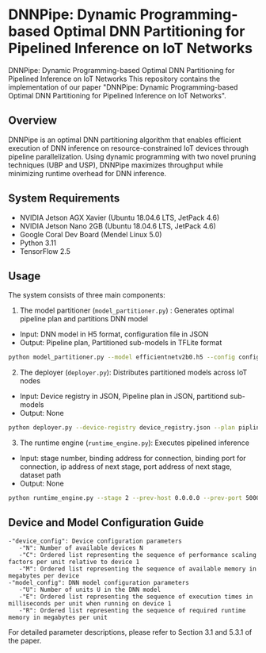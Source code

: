 # DNNPipe: Dynamic Programming-based Optimal DNN Partitioning for Pipelined Inference on IoT Networks

DNNPipe: Dynamic Programming-based Optimal DNN Partitioning for Pipelined Inference on IoT Networks
This repository contains the implementation of our paper "DNNPipe: Dynamic Programming-based Optimal DNN Partitioning for Pipelined Inference on IoT Networks".

## Overview
DNNPipe is an optimal DNN partitioning algorithm that enables efficient execution of DNN inference on resource-constrained IoT devices through pipeline parallelization. Using dynamic programming with two novel pruning techniques (UBP and USP), DNNPipe maximizes throughput while minimizing runtime overhead for DNN inference.

## System Requirements

- NVIDIA Jetson AGX Xavier (Ubuntu 18.04.6 LTS, JetPack 4.6)
- NVIDIA Jetson Nano 2GB (Ubuntu 18.04.6 LTS, JetPack 4.6)
- Google Coral Dev Board (Mendel Linux 5.0)
- Python 3.11
- TensorFlow 2.5

## Usage
The system consists of three main components:

1. The model partitioner (`model_partitioner.py`) : Generates optimal pipeline plan and partitions DNN model
  - Input: DNN model in H5 format, configuration file in JSON
  - Output: Pipeline plan, Partitioned sub-models in TFLite format
  ```bash
  python model_partitioner.py --model efficientnetv2b0.h5 --config config.json --output_dir ./partitioned_submodels/
  ```
2. The deployer (`deployer.py`): Distributes partitioned models across IoT nodes
  - Input: Device registry in JSON, Pipeline plan in JSON, partitiond sub-models
  - Output: None
  ```bash
  python deployer.py --device-registry device_registry.json --plan pipline_plan.json --model_path ./partitioned_submodels/
  ```
3. The runtime engine (`runtime_engine.py`): Executes pipelined inference
  - Input: stage number, binding address for connection, binding port for connection, ip address of next stage, port address of next stage, dataset path
  - Output: None
  ```bash
  python runtime_engine.py --stage 2 --prev-host 0.0.0.0 --prev-port 50001 --next-host 192.168.100.61 --next-port 50002
  ```
## Device and Model Configuration Guide
	-"device_config": Device configuration parameters 
	   -"N": Number of available devices N
	   -"C": Ordered list representing the sequence of performance scaling factors per unit relative to device 1
	   -"M": Ordered list representing the sequence of available memory in megabytes per device
	-"model_config": DNN model configuration parameters 
	   -"U": Number of units U in the DNN model
	   -"E": Ordered list representing the sequence of execution times in milliseconds per unit when running on device 1
	   -"R": Ordered list representing the sequence of required runtime memory in megabytes per unit
For detailed parameter descriptions, please refer to Section 3.1 and 5.3.1 of the paper.
